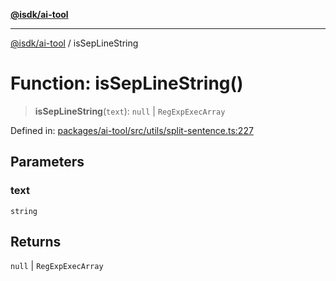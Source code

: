 [**@isdk/ai-tool**](../README.md)

***

[@isdk/ai-tool](../globals.md) / isSepLineString

# Function: isSepLineString()

> **isSepLineString**(`text`): `null` \| `RegExpExecArray`

Defined in: [packages/ai-tool/src/utils/split-sentence.ts:227](https://github.com/isdk/ai-tool.js/blob/c084189f913fb955b91b492de68bd07ce78f8c82/src/utils/split-sentence.ts#L227)

## Parameters

### text

`string`

## Returns

`null` \| `RegExpExecArray`
